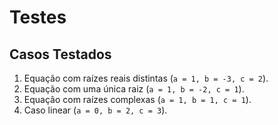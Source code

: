    # Testes

   ## Casos Testados
   1. Equação com raízes reais distintas (`a = 1, b = -3, c = 2`).
   2. Equação com uma única raiz (`a = 1, b = -2, c = 1`).
   3. Equação com raízes complexas (`a = 1, b = 1, c = 1`).
   4. Caso linear (`a = 0, b = 2, c = 3`).
